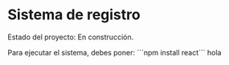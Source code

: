 <h1> Sistema de registro</h1>

Estado del proyecto: En construcción. 

Para ejecutar el sistema, debes poner: 
´´´npm install react´´´
hola
